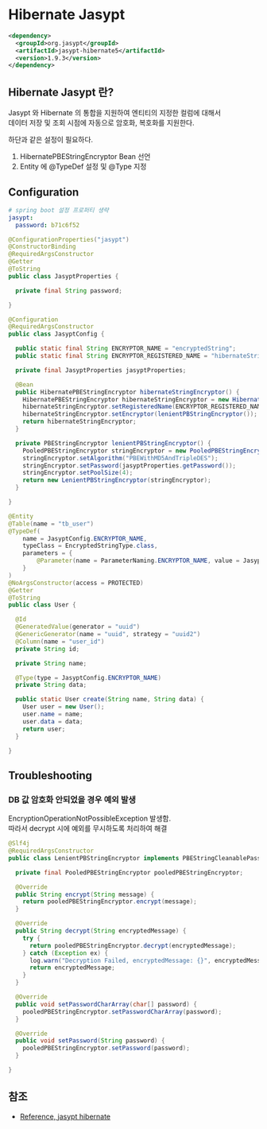 # Hibernate Jasypt

```xml
<dependency>
  <groupId>org.jasypt</groupId>
  <artifactId>jasypt-hibernate5</artifactId>
  <version>1.9.3</version>
</dependency>
```

## Hibernate Jasypt 란?

Jasypt 와 Hibernate 의 통합을 지원하여 엔티티의 지정한 컬럼에 대해서   
데이터 저장 및 조회 시점에 자동으로 암호화, 복호화를 지원한다.

하단과 같은 설정이 필요하다.

1. HibernatePBEStringEncryptor Bean 선언
2. Entity 에 @TypeDef 설정 및 @Type 지정

## Configuration

```yaml
# spring boot 설정 프로퍼티 생략
jasypt:
  password: b71c6f52
```

```java
@ConfigurationProperties("jasypt")
@ConstructorBinding
@RequiredArgsConstructor
@Getter
@ToString
public class JasyptProperties {

  private final String password;

}
```

```java
@Configuration
@RequiredArgsConstructor
public class JasyptConfig {

  public static final String ENCRYPTOR_NAME = "encryptedString";
  public static final String ENCRYPTOR_REGISTERED_NAME = "hibernateStringEncryptor";

  private final JasyptProperties jasyptProperties;

  @Bean
  public HibernatePBEStringEncryptor hibernateStringEncryptor() {
    HibernatePBEStringEncryptor hibernateStringEncryptor = new HibernatePBEStringEncryptor();
    hibernateStringEncryptor.setRegisteredName(ENCRYPTOR_REGISTERED_NAME);
    hibernateStringEncryptor.setEncryptor(lenientPBStringEncryptor());
    return hibernateStringEncryptor;
  }

  private PBEStringEncryptor lenientPBStringEncryptor() {
    PooledPBEStringEncryptor stringEncryptor = new PooledPBEStringEncryptor();
    stringEncryptor.setAlgorithm("PBEWithMD5AndTripleDES");
    stringEncryptor.setPassword(jasyptProperties.getPassword());
    stringEncryptor.setPoolSize(4);
    return new LenientPBStringEncryptor(stringEncryptor);
  }

}
```

```java
@Entity
@Table(name = "tb_user")
@TypeDef(
    name = JasyptConfig.ENCRYPTOR_NAME,
    typeClass = EncryptedStringType.class,
    parameters = {
        @Parameter(name = ParameterNaming.ENCRYPTOR_NAME, value = JasyptConfig.ENCRYPTOR_REGISTERED_NAME)
    }
)
@NoArgsConstructor(access = PROTECTED)
@Getter
@ToString
public class User {

  @Id
  @GeneratedValue(generator = "uuid")
  @GenericGenerator(name = "uuid", strategy = "uuid2")
  @Column(name = "user_id")
  private String id;

  private String name;

  @Type(type = JasyptConfig.ENCRYPTOR_NAME)
  private String data;

  public static User create(String name, String data) {
    User user = new User();
    user.name = name;
    user.data = data;
    return user;
  }

}
```

## Troubleshooting

### DB 값 암호화 안되었을 경우 예외 발생

EncryptionOperationNotPossibleException 발생함.  
따라서 decrypt 시에 예외를 무시하도록 처리하여 해결

```java
@Slf4j
@RequiredArgsConstructor
public class LenientPBStringEncryptor implements PBEStringCleanablePasswordEncryptor {

  private final PooledPBEStringEncryptor pooledPBEStringEncryptor;

  @Override
  public String encrypt(String message) {
    return pooledPBEStringEncryptor.encrypt(message);
  }

  @Override
  public String decrypt(String encryptedMessage) {
    try {
      return pooledPBEStringEncryptor.decrypt(encryptedMessage);
    } catch (Exception ex) {
      log.warn("Decryption Failed, encryptedMessage: {}", encryptedMessage);
      return encryptedMessage;
    }
  }

  @Override
  public void setPasswordCharArray(char[] password) {
    pooledPBEStringEncryptor.setPasswordCharArray(password);
  }

  @Override
  public void setPassword(String password) {
    pooledPBEStringEncryptor.setPassword(password);
  }

}
```

## 참조

- [Reference, jasypt hibernate](http://www.jasypt.org/hibernate.html)
